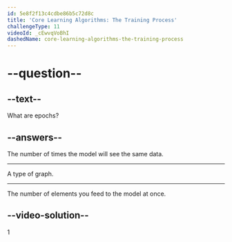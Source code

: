 ```yaml
---
id: 5e8f2f13c4cdbe86b5c72d8c
title: 'Core Learning Algorithms: The Training Process'
challengeType: 11
videoId: _cEwvqVoBhI
dashedName: core-learning-algorithms-the-training-process
---
```


# --question--

## --text--

What are epochs?

## --answers--

The number of times the model will see the same data.

---

A type of graph.

---

The number of elements you feed to the model at once.

## --video-solution--

1
